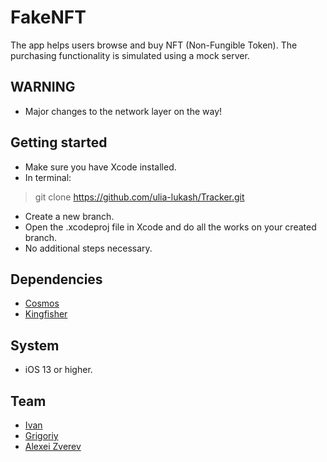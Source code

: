 # FakeNFT

The app helps users browse and buy NFT (Non-Fungible Token). The purchasing functionality is simulated using a mock server.

## **WARNING**

- Major changes to the network layer on the way!

## **Getting started**

- Make sure you have Xcode installed.
- In terminal:
> git clone https://github.com/ulia-lukash/Tracker.git
- Create a new branch.
- Open the .xcodeproj file in Xcode and do all the works on your created branch.
- No additional steps necessary.

## **Dependencies**

- [Cosmos](https://github.com/evgenyneu/Cosmos)
- [Kingfisher](https://github.com/onevcat/Kingfisher)
## **System**

- iOS 13 or higher.

## **Team**

- [Ivan](https://github.com/chrnivan)
- [Grigoriy](https://github.com/Grifon-com)
- [Alexei Zverev](https://github.com/aleksizverev)
